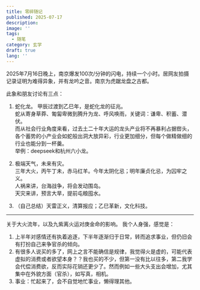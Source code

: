 ```yaml
---
title: 零碎随记
published: 2025-07-17
description: 
image: ''
tags:
  - 随笔
category: 玄学
draft: true
lang: ''
---
```

2025年7月16日晚上，南京爆发100次/分钟的闪电，持续一个小时。居网友拍摄记录证明为难得异象，并有龙吟之音。南京为虎踞龙盘之古都。

此象和朋友讨论有三点：
1. 蛇化龙。
甲辰过渡到乙巳年，是蛇化龙的征兆。  
蛇从寄身草莽、匍匐卑微到腾升为龙、呼风唤雨，关键词：谦卑、积蓄、潜伏。  
而从社会行业角度来看，过去土二十年大运的龙头产业将不再暴利占据辔头，各个蓄势的小产业会如蛇般出洞大放异彩，行业更加细分，但每个做精做细的行业也能分到一杯羹。  
举例：deepseek和杭州六小龙。  

2. 极端天气，未来有灾。  
三年大火，丙午丁未，赤马红羊。今年太阴化忌；明年廉贞化忌，为囚牢之义。  
人祸来讲，台海战争，将会发动围岛。  
天灾来讲，预言大旱，提前屯粮囤水。  

3. （自己总结）天雷正义，清算报应；乙巳革新，文化科技。  

---
关于大火流年，以及九紫离火运对庚金命的影响。
我个人身强，感觉是：
1. 上半年对感情还有执着追逐，下半年逐渐归于日常，转而追求事业，但仍旧会有打扮自己来争官杀的倾向。
2. 有很多人说买的多了，网上之言不能确信是规律，我觉得火是虚的，可能代表虚拟的消费或者欲望本身？？我也买的不少，但第一没有比以往多，第二我学会代偿消费欲，反而实际花销还更少了。然而例如一些大头支出会增加，尤其集中在外貌方面（官杀），如写真，相机。
3. 事业：忙起来了，会不自觉地忙事业，懒得理其他。